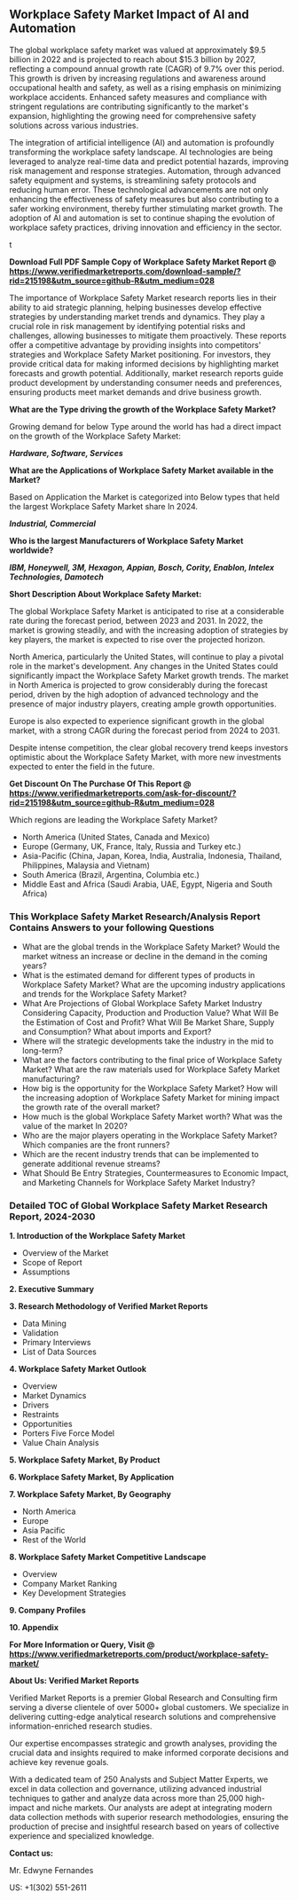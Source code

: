 <h2>Workplace Safety Market Impact of AI and Automation</h2><p>The global workplace safety market was valued at approximately $9.5 billion in 2022 and is projected to reach about $15.3 billion by 2027, reflecting a compound annual growth rate (CAGR) of 9.7% over this period. This growth is driven by increasing regulations and awareness around occupational health and safety, as well as a rising emphasis on minimizing workplace accidents. Enhanced safety measures and compliance with stringent regulations are contributing significantly to the market's expansion, highlighting the growing need for comprehensive safety solutions across various industries.</p><p>The integration of artificial intelligence (AI) and automation is profoundly transforming the workplace safety landscape. AI technologies are being leveraged to analyze real-time data and predict potential hazards, improving risk management and response strategies. Automation, through advanced safety equipment and systems, is streamlining safety protocols and reducing human error. These technological advancements are not only enhancing the effectiveness of safety measures but also contributing to a safer working environment, thereby further stimulating market growth. The adoption of AI and automation is set to continue shaping the evolution of workplace safety practices, driving innovation and efficiency in the sector.</p>t</p><p id="" class=""><strong>Download Full PDF Sample Copy of Workplace Safety Market Report @ <a href="https://www.verifiedmarketreports.com/download-sample/?rid=215198&utm_source=github-R&utm_medium=028" target="_blank">https://www.verifiedmarketreports.com/download-sample/?rid=215198&utm_source=github-R&utm_medium=028</a></strong></p><p>The importance of&nbsp;Workplace Safety Market research reports lies in their ability to aid strategic planning, helping businesses develop effective strategies by understanding market trends and dynamics. They play a crucial role in risk management by identifying potential risks and challenges, allowing businesses to mitigate them proactively. These reports offer a competitive advantage by providing insights into competitors' strategies and Workplace Safety Market positioning. For investors, they provide critical data for making informed decisions by highlighting market forecasts and growth potential. Additionally, market research reports guide product development by understanding consumer needs and preferences, ensuring products meet market demands and drive business growth.</p><p><strong>What are the&nbsp;Type driving the growth of the Workplace Safety Market?</strong></p><p id="" class="">Growing demand for below Type around the world has had a direct impact on the growth of the Workplace Safety Market:</p><em><strong>Hardware, Software, Services</strong></em></p><strong>What are the&nbsp;Applications&nbsp;of Workplace Safety Market available in the Market?</strong></p><p id="" class="">Based on Application the Market is categorized into Below types that held the largest Workplace Safety Market share In 2024.</p><em><strong>Industrial, Commercial</strong></em></p><strong>Who is the largest Manufacturers of Workplace Safety Market worldwide?</strong></p><p><em><strong>IBM, Honeywell, 3M, Hexagon, Appian, Bosch, Cority, Enablon, Intelex Technologies, Damotech</strong></em></p><p id="" class=""><strong>Short Description About Workplace Safety Market:</strong></p><p>The global Workplace Safety Market is anticipated to rise at a considerable rate during the forecast period, between 2023 and 2031. In 2022, the market is growing steadily, and with the increasing adoption of strategies by key players, the market is expected to rise over the projected horizon.</p><p>North America, particularly the United States, will continue to play a pivotal role in the market's development. Any changes in the United States could significantly impact the Workplace Safety Market growth trends. The market in North America is projected to grow considerably during the forecast period, driven by the high adoption of advanced technology and the presence of major industry players, creating ample growth opportunities.</p><p>Europe is also expected to experience significant growth in the global market, with a strong CAGR during the forecast period from 2024 to 2031.</p><p>Despite intense competition, the clear global recovery trend keeps investors optimistic about the Workplace Safety Market, with more new investments expected to enter the field in the future.</p><p id="" class=""><strong>Get Discount On The Purchase Of This Report @ <a href="https://www.verifiedmarketreports.com/ask-for-discount/?rid=215198&utm_source=github-R&utm_medium=028" target="_blank">https://www.verifiedmarketreports.com/ask-for-discount/?rid=215198&utm_source=github-R&utm_medium=028</a></strong></p>Which regions are leading the Workplace Safety Market?</p><ul><li>North America (United States, Canada and Mexico)</li><li>Europe (Germany, UK, France, Italy, Russia and Turkey etc.)</li><li>Asia-Pacific (China, Japan, Korea, India, Australia, Indonesia, Thailand, Philippines, Malaysia and Vietnam)</li><li>South America (Brazil, Argentina, Columbia etc.)</li><li>Middle East and Africa (Saudi Arabia, UAE, Egypt, Nigeria and South Africa)</li></ul><h3 id="" class="">This Workplace Safety Market Research/Analysis Report Contains Answers to your following Questions</h3><ul><li>What are the global trends in the Workplace Safety Market? Would the market witness an increase or decline in the demand in the coming years?</li><li>What is the estimated demand for different types of products in Workplace Safety Market? What are the upcoming industry applications and trends for the Workplace Safety Market?</li><li>What Are Projections of Global Workplace Safety Market Industry Considering Capacity, Production and Production Value? What Will Be the Estimation of Cost and Profit? What Will Be Market Share, Supply and Consumption? What about imports and Export?</li><li>Where will the strategic developments take the industry in the mid to long-term?</li><li>What are the factors contributing to the final price of Workplace Safety Market? What are the raw materials used for Workplace Safety Market manufacturing?</li><li>How big is the opportunity for the Workplace Safety Market? How will the increasing adoption of Workplace Safety Market for mining impact the growth rate of the overall market?</li><li>How much is the global Workplace Safety Market worth? What was the value of the market In 2020?</li><li>Who are the major players operating in the Workplace Safety Market? Which companies are the front runners?</li><li>Which are the recent industry trends that can be implemented to generate additional revenue streams?</li><li>What Should Be Entry Strategies, Countermeasures to Economic Impact, and Marketing Channels for Workplace Safety Market Industry?</li></ul><h3 id="" class="">Detailed TOC of Global Workplace Safety Market Research Report, 2024-2030</h3><p id="" class=""><strong>1. Introduction of the Workplace Safety Market</strong></p><ul><li>Overview of the Market</li><li>Scope of Report</li><li>Assumptions</li></ul><p id="" class=""><strong>2. Executive Summary</strong></p><p id="" class=""><strong>3. Research Methodology of Verified Market Reports</strong></p><ul><li>Data Mining</li><li>Validation</li><li>Primary Interviews</li><li>List of Data Sources</li></ul><p id="" class=""><strong>4. Workplace Safety Market Outlook</strong></p><ul><li>Overview</li><li>Market Dynamics</li><li>Drivers</li><li>Restraints</li><li>Opportunities</li><li>Porters Five Force Model</li><li>Value Chain Analysis</li></ul><p id="" class=""><strong>5. Workplace Safety Market, By Product</strong></p><p id="" class=""><strong>6. Workplace Safety Market, By Application</strong></p><p id="" class=""><strong>7. Workplace Safety Market, By Geography</strong></p><ul><li>North America</li><li>Europe</li><li>Asia Pacific</li><li>Rest of the World</li></ul><p id="" class=""><strong>8. Workplace Safety Market Competitive Landscape</strong></p><ul><li>Overview</li><li>Company Market Ranking</li><li>Key Development Strategies</li></ul><p id="" class=""><strong>9. Company Profiles</strong></p><p id="" class=""><strong>10. Appendix</strong></p><p id="" class=""><strong>For More Information or Query, Visit @ <a href="https://www.verifiedmarketreports.com/product/workplace-safety-market/" target="_blank">https://www.verifiedmarketreports.com/product/workplace-safety-market/</a></strong></p><p id="" class=""><strong>About Us: Verified Market Reports</strong></p><p id="" class="">Verified Market Reports is a premier Global Research and Consulting firm serving a diverse clientele of over 5000+ global customers. We specialize in delivering cutting-edge analytical research solutions and comprehensive information-enriched research studies.</p><p id="" class="">Our expertise encompasses strategic and growth analyses, providing the crucial data and insights required to make informed corporate decisions and achieve key revenue goals.</p><p id="" class="">With a dedicated team of 250 Analysts and Subject Matter Experts, we excel in data collection and governance, utilizing advanced industrial techniques to gather and analyze data across more than 25,000 high-impact and niche markets. Our analysts are adept at integrating modern data collection methods with superior research methodologies, ensuring the production of precise and insightful research based on years of collective experience and specialized knowledge.</p><p id="" class=""><strong>Contact us:</strong></p><p id="" class="">Mr. Edwyne Fernandes</p><p id="" class="">US: +1(302) 551-2611</p>